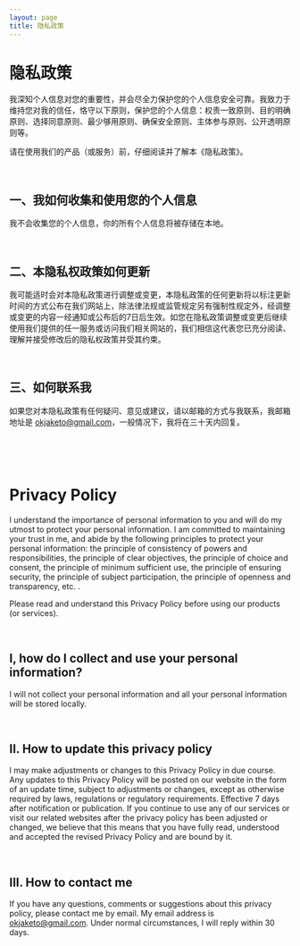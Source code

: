 ```yaml
---
layout: page
title: 隐私政策
---
```


# 隐私政策

我深知个人信息对您的重要性，并会尽全力保护您的个人信息安全可靠。我致力于维持您对我的信任，恪守以下原则，保护您的个人信息：权责一致原则、目的明确原则、选择同意原则、最少够用原则、确保安全原则、主体参与原则、公开透明原则等。

请在使用我们的产品（或服务）前，仔细阅读并了解本《隐私政策》。

<br/>

## 一、我如何收集和使用您的个人信息
我不会收集您的个人信息，你的所有个人信息将被存储在本地。

<br/>

## 二、本隐私权政策如何更新
我可能适时会对本隐私政策进行调整或变更，本隐私政策的任何更新将以标注更新时间的方式公布在我们网站上，除法律法规或监管规定另有强制性规定外，经调整或变更的内容一经通知或公布后的7日后生效。如您在隐私政策调整或变更后继续使用我们提供的任一服务或访问我们相关网站的，我们相信这代表您已充分阅读、理解并接受修改后的隐私权政策并受其约束。

<br/>

## 三、如何联系我
如果您对本隐私政策有任何疑问、意见或建议，请以邮箱的方式与我联系，我邮箱地址是 okjaketo@gmail.com，一般情况下，我将在三十天内回复。

<br/>
<br/>
<br/>

# Privacy Policy

I understand the importance of personal information to you and will do my utmost to protect your personal information. I am committed to maintaining your trust in me, and abide by the following principles to protect your personal information: the principle of consistency of powers and responsibilities, the principle of clear objectives, the principle of choice and consent, the principle of minimum sufficient use, the principle of ensuring security, the principle of subject participation, the principle of openness and transparency, etc. .

Please read and understand this Privacy Policy before using our products (or services).

<br/>

## I, how do I collect and use your personal information?
I will not collect your personal information and all your personal information will be stored locally.

<br/>

## II. How to update this privacy policy
I may make adjustments or changes to this Privacy Policy in due course. Any updates to this Privacy Policy will be posted on our website in the form of an update time, subject to adjustments or changes, except as otherwise required by laws, regulations or regulatory requirements. Effective 7 days after notification or publication. If you continue to use any of our services or visit our related websites after the privacy policy has been adjusted or changed, we believe that this means that you have fully read, understood and accepted the revised Privacy Policy and are bound by it.

<br/>

## III. How to contact me
If you have any questions, comments or suggestions about this privacy policy, please contact me by email. My email address is okjaketo@gmail.com. Under normal circumstances, I will reply within 30 days.
